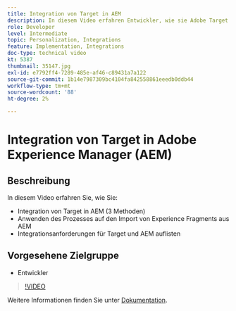 ```yaml
---
title: Integration von Target in AEM
description: In diesem Video erfahren Entwickler, wie sie Adobe Target mit AEM integrieren (3 Methoden). Entwickler erfahren, wie sie den Prozess anwenden, um Experience Fragments aus AEM zu importieren, und lernen die Target- und AEM-Integrationsanforderungen kennen.
role: Developer
level: Intermediate
topic: Personalization, Integrations
feature: Implementation, Integrations
doc-type: technical video
kt: 5387
thumbnail: 35147.jpg
exl-id: e7792ff4-7289-485e-af46-c89431a7a122
source-git-commit: 1b14e7987309bc4104fa842558861eeedb0ddb44
workflow-type: tm+mt
source-wordcount: '88'
ht-degree: 2%

---
```


# Integration von Target in Adobe Experience Manager (AEM)

## Beschreibung

In diesem Video erfahren Sie, wie Sie:

* Integration von Target in AEM (3 Methoden)
* Anwenden des Prozesses auf den Import von Experience Fragments aus AEM
* Integrationsanforderungen für Target und AEM auflisten

## Vorgesehene Zielgruppe

* Entwickler

>[!VIDEO](https://video.tv.adobe.com/v/35147/?quality=12)

Weitere Informationen finden Sie unter [Dokumentation](https://experienceleague.adobe.com/docs/target/using/experiences/offers/aem-experience-fragments.html?lang=en).
